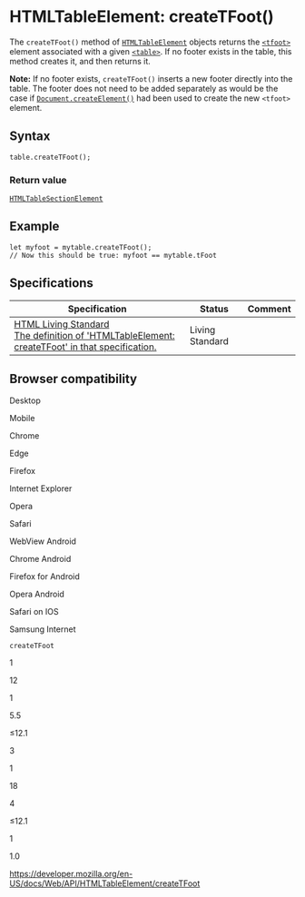 HTMLTableElement: createTFoot()
===============================

The `createTFoot()` method of [`HTMLTableElement`](../htmltableelement) objects returns the [`<tfoot>`](https://developer.mozilla.org/en-US/docs/Web/HTML/Element/tfoot) element associated with a given [`<table>`](https://developer.mozilla.org/en-US/docs/Web/HTML/Element/table). If no footer exists in the table, this method creates it, and then returns it.

**Note:** If no footer exists, `createTFoot()` inserts a new footer directly into the table. The footer does not need to be added separately as would be the case if [`Document.createElement()`](../document/createelement) had been used to create the new `<tfoot>` element.

Syntax
------

    table.createTFoot();

### Return value

[`HTMLTableSectionElement`](../htmltablesectionelement)

Example
-------

    let myfoot = mytable.createTFoot();
    // Now this should be true: myfoot == mytable.tFoot

Specifications
--------------

<table><thead><tr class="header"><th>Specification</th><th>Status</th><th>Comment</th></tr></thead><tbody><tr class="odd"><td><a href="https://html.spec.whatwg.org/multipage/#dom-table-createtfoot">HTML Living Standard<br />
<span class="small">The definition of 'HTMLTableElement: createTFoot' in that specification.</span></a></td><td><span class="spec-living">Living Standard</span></td><td></td></tr></tbody></table>

Browser compatibility
---------------------

Desktop

Mobile

Chrome

Edge

Firefox

Internet Explorer

Opera

Safari

WebView Android

Chrome Android

Firefox for Android

Opera Android

Safari on IOS

Samsung Internet

`createTFoot`

1

12

1

5.5

≤12.1

3

1

18

4

≤12.1

1

1.0

<a href="https://developer.mozilla.org/en-US/docs/Web/API/HTMLTableElement/createTFoot" class="_attribution-link">https://developer.mozilla.org/en-US/docs/Web/API/HTMLTableElement/createTFoot</a>
